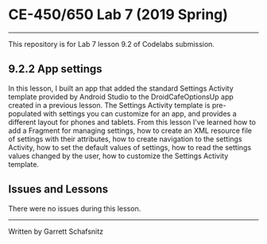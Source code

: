 # CE-450/650 Lab 7 (2019 Spring)
---
This repository is for Lab 7 lesson 9.2 of Codelabs submission.
 
## 9.2.2 App settings

In this lesson, I built an app that added the standard Settings Activity template provided by Android Studio to the DroidCafeOptionsUp app created in a previous lesson. The Settings Activity template is pre-populated with settings you can customize for an app, and provides a different layout for phones and tablets. From this lesson I've learned how to add a Fragment for managing settings, how to create an XML resource file of settings with their attributes, how to create navigation to the settings Activity, how to set the default values of settings, how to read the settings values changed by the user, how to customize the Settings Activity template.

## Issues and Lessons
 
There were no issues during this lesson. 

---
Written by Garrett Schafsnitz
